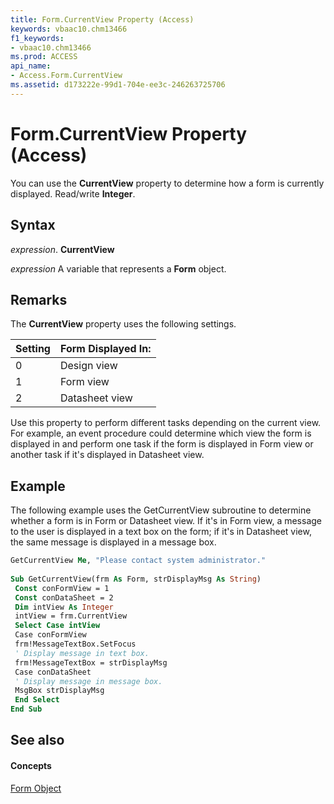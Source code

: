 ```yaml
---
title: Form.CurrentView Property (Access)
keywords: vbaac10.chm13466
f1_keywords:
- vbaac10.chm13466
ms.prod: ACCESS
api_name:
- Access.Form.CurrentView
ms.assetid: d173222e-99d1-704e-ee3c-246263725706
---
```



# Form.CurrentView Property (Access)

You can use the  **CurrentView** property to determine how a form is currently displayed. Read/write **Integer**.


## Syntax

 _expression_. **CurrentView**

 _expression_ A variable that represents a **Form** object.


## Remarks

The  **CurrentView** property uses the following settings.



|**Setting**|**Form Displayed In:**|
|:-----|:-----|
|0|Design view|
|1|Form view|
|2|Datasheet view|
Use this property to perform different tasks depending on the current view. For example, an event procedure could determine which view the form is displayed in and perform one task if the form is displayed in Form view or another task if it's displayed in Datasheet view.


## Example

The following example uses the GetCurrentView subroutine to determine whether a form is in Form or Datasheet view. If it's in Form view, a message to the user is displayed in a text box on the form; if it's in Datasheet view, the same message is displayed in a message box.


```vb
GetCurrentView Me, "Please contact system administrator." 
 
Sub GetCurrentView(frm As Form, strDisplayMsg As String) 
 Const conFormView = 1 
 Const conDataSheet = 2 
 Dim intView As Integer 
 intView = frm.CurrentView 
 Select Case intView 
 Case conFormView 
 frm!MessageTextBox.SetFocus 
 ' Display message in text box. 
 frm!MessageTextBox = strDisplayMsg 
 Case conDataSheet 
 ' Display message in message box. 
 MsgBox strDisplayMsg 
 End Select 
End Sub
```


## See also


#### Concepts


[Form Object](form-object-access.md)

